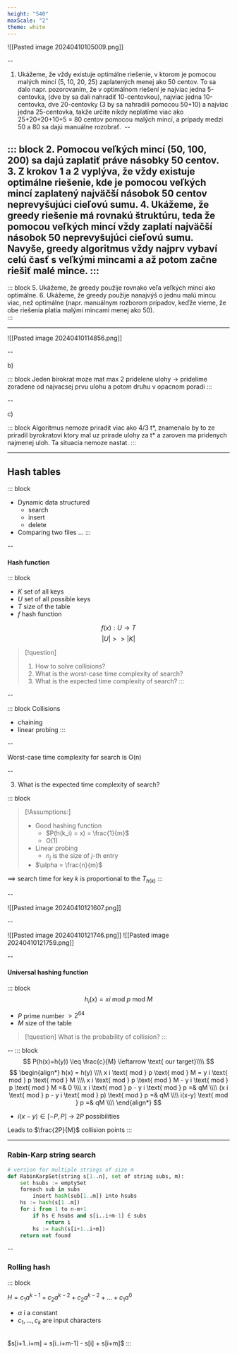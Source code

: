 ```yaml
---
height: "540" 
maxScale: "2"
theme: white
---
```

![[Pasted image 20240410105009.png]]

--

1. Ukážeme, že vždy existuje optimálne riešenie, v ktorom je pomocou malých mincí (5, 10, 20, 25) zaplatených menej ako 50 centov. To sa dalo napr. pozorovaním, že v optimálnom riešení je najviac jedna 5-centovka, (dve by sa dali nahradiť 10-centovkou), najviac jedna 10-centovka, dve 20-centovky (3 by sa nahradili pomocou 50+10) a najviac jedna 25-centovka, takže určite nikdy neplatíme viac ako 25+20+20+10+5 = 80 centov pomocou malých mincí, a prípady medzi 50 a 80 sa dajú manuálne rozobrať.  <!-- element style="font-size:0.8em" -->
--

::: block <!-- element style="font-size:0.8em" -->
2. Pomocou veľkých mincí (50, 100, 200) sa dajú zaplatiť práve násobky 50 centov.
3. Z krokov 1 a 2 vyplýva, že vždy existuje optimálne riešenie, kde je pomocou veľkých mincí zaplatený najväčší násobok 50 centov neprevyšujúci cieľovú sumu.
4. Ukážeme, že greedy riešenie má rovnakú štruktúru, teda že pomocou veľkých mincí vždy zaplatí najväčší násobok 50 neprevyšujúci cieľovú sumu. Navyše, greedy algoritmus vždy najprv vybaví celú časť s veľkými mincami a až potom začne riešiť malé mince.
:::
--
::: block <!-- element style="font-size:0.8em" -->
5. Ukážeme, že greedy použije rovnako veľa veľkých mincí ako optimálne.
6. Ukážeme, že greedy použije nanajvýš o jednu malú mincu viac, než optimálne (napr. manuálnym rozborom prípadov, keďže vieme, že obe riešenia platia malými mincami menej ako 50).  
:::

---

![[Pasted image 20240410114856.png]]

--

b) 

::: block <!-- element style="font-size:0.8em" -->
Jeden birokrat moze mat max 2 pridelene ulohy -> pridelime zoradene od najvacsej prvu ulohu a potom druhu v opacnom poradi
:::

--

c) 

::: block <!-- element style="font-size:0.8em" -->
Algoritmus nemoze priradit viac ako 4/3 t*, znamenalo by to ze priradil byrokratovi ktory mal uz prirade ulohy  za t* a zaroven ma pridenych najmenej uloh. Ta situacia nemoze nastat.
:::

---
## Hash tables
::: block <!-- element style="font-size:0.8em" -->
- Dynamic data structured
	- search
	- insert
	- delete
- Comparing two files ...
:::

--

#### Hash function

::: block <!-- element style="font-size:0.6em" -->
- $K$ set of all keys
- $U$ set of all possible keys
- $T$ size of the table
- $f$ hash function

$$ f(x) : U \rightarrow T $$
$$ |U| >> |K| $$


> [!question]
>1. How to solve collisions?
>2. What is the worst-case time complexity of search?
>3. What is the expected time complexity of search?
:::

--

::: block <!-- element style="font-size:0.8em" -->
Collisions
- chaining
- linear probing
:::

--

Worst-case time complexity for search is O(n) 

--

3. What is the expected time complexity of search?

::: block <!-- element style="font-size: 0.6em" -->
> [!Assumptions:]
>- Good hashing function
>	- $P(h(k_i) = x) = \frac{1}{m}$
>	- O(1)
>- Linear probing 
>	- $n_j$ is the size of $j$-th entry
>- $\alpha = \frac{n}{m}$

  $\implies$ search time for key $k$ is proportional to the $T_{h(k)}$
:::

--

![[Pasted image 20240410121607.png]]


--

![[Pasted image 20240410121746.png]]
![[Pasted image 20240410121759.png]]

--

#### Universal hashing function

::: block <!-- element style="font-size: 0.8em" -->
$$ h_i(x) = x i \text{ mod } p  \text{ mod } M$$
- $P$ prime number $> 2^{64}$
- $M$ size of the table


> [!question]
> What is the probability of collision?
:::

--
::: block <!-- element style="font-size: 0.8em" -->
$$
P(h(x)=h(y)) \leq \frac{c}{M} \leftarrow \text{ our target}\\\\
$$
$$
\begin{align*}
h(x) = h(y) \\\\
	x i \text{ mod } p  \text{ mod } M =  y i \text{ mod } p  \text{ mod } M \\\\
	x i \text{ mod } p  \text{ mod } M - y i \text{ mod } p  \text{ mod } M =& 0 \\\\
	x i \text{ mod } p   - y i \text{ mod } p  =& qM \\\\
	(x i \text{ mod } p  - y i \text{ mod } p) \text{ mod } p =& qM \\\\
	i(x-y) \text{ mod } p =& qM \\\\
\end{align*}
$$

- $i(x-y) \in [-P, P]$ $\rightarrow$ $2P$ possibilities

Leads to $\frac{2P}{M}$ collision points
:::


---

### Rabin-Karp string search

```python
# version for multiple strings of size m
def RabinKarpSet(string s[1..n], set of string subs, m):
    set hsubs := emptySet
    foreach sub in subs
        insert hash(sub[1..m]) into hsubs
    hs := hash(s[1..m])
    for i from 1 to n-m+1
        if hs ∈ hsubs and s[i..i+m-1] ∈ subs
            return i
        hs := hash(s[i+1..i+m])
    return not found
```

--


### Rolling hash

::: block <!-- element style="font-size: 0.8em" -->

$H = c_1a^{k-1}+c_2a^{k-2}+c_2a^{k-2}+\dots + c_1a^0$

- $\alpha$ i a constant
- $c_1,\dots , c_k$ are input characters


<br>
$s[i+1..i+m] = s[i..i+m-1] - s[i] + s[i+m]$
:::


